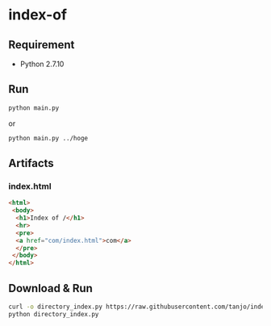 # index-of

## Requirement

- Python 2.7.10

## Run

```sh
python main.py
```
or
```sh
python main.py ../hoge
```

## Artifacts

### index.html

```html
<html>
 <body>
  <h1>Index of /</h1>
  <hr>
  <pre>
  <a href="com/index.html">com</a>
  </pre>
 </body>
</html>
```

## Download & Run

```sh
curl -o directory_index.py https://raw.githubusercontent.com/tanjo/index-of/master/main.py
python directory_index.py
```
